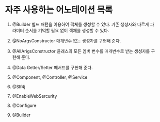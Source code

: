 # 자주 사용하는 어노테이션 목록

1. @Builder 빌드 패턴을 이용하여 객체를 생성할 수 있다. 기존 생성자와 다르게 파라미터 순서를 기억할 필요 없이 객체를 생성할 수 있다.

2. @NoArgsConstructor 매개변수 없는 생성자를 구현해 준다.

3. @AllArigsConstructor 클래스의 모든 멤버 변수를 매개변수로 받는 생성자를 구현해 준다.

4. @Data Getter/Setter 메서드를 구현해 준다.

5. @Component, @Controller, @Service

6. @Slf4j

7. @EnableWebSercurity

8. @Configure

9. @Builder
